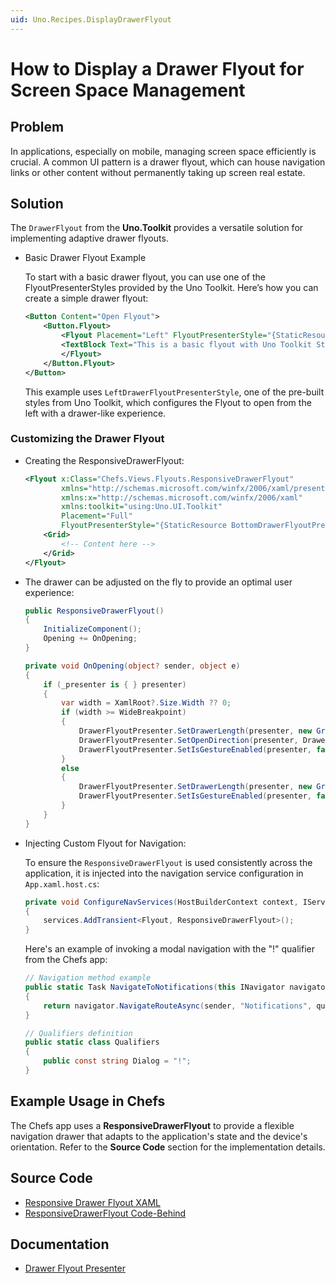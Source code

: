 ```yaml
---
uid: Uno.Recipes.DisplayDrawerFlyout
---
```

# How to Display a Drawer Flyout for Screen Space Management

## Problem

In applications, especially on mobile, managing screen space efficiently is crucial. A common UI pattern is a drawer flyout, which can house navigation links or other content without permanently taking up screen real estate.

## Solution

The `DrawerFlyout` from the **Uno.Toolkit** provides a versatile solution for implementing adaptive drawer flyouts.

- Basic Drawer Flyout Example

    To start with a basic drawer flyout, you can use one of the FlyoutPresenterStyles provided by the Uno Toolkit. Here’s how you can create a simple drawer flyout:

    ```xml
    <Button Content="Open Flyout">
        <Button.Flyout>
            <Flyout Placement="Left" FlyoutPresenterStyle="{StaticResource LeftDrawerFlyoutPresenterStyle}">
            <TextBlock Text="This is a basic flyout with Uno Toolkit Style!" Margin="12" />
            </Flyout>
        </Button.Flyout>
    </Button>
    ```

    This example uses `LeftDrawerFlyoutPresenterStyle`, one of the pre-built styles from Uno Toolkit, which configures the Flyout to open from the left with a drawer-like experience.

### Customizing the Drawer Flyout

- Creating the ResponsiveDrawerFlyout:

    ```xml
    <Flyout x:Class="Chefs.Views.Flyouts.ResponsiveDrawerFlyout"
            xmlns="http://schemas.microsoft.com/winfx/2006/xaml/presentation"
            xmlns:x="http://schemas.microsoft.com/winfx/2006/xaml"
            xmlns:toolkit="using:Uno.UI.Toolkit"
            Placement="Full"
            FlyoutPresenterStyle="{StaticResource BottomDrawerFlyoutPresenterStyle}">
        <Grid>
            <!-- Content here -->
        </Grid>
    </Flyout>
    ```

- The drawer can be adjusted on the fly to provide an optimal user experience:

    ```csharp
    public ResponsiveDrawerFlyout()
    {
        InitializeComponent();
        Opening += OnOpening;
    }

    private void OnOpening(object? sender, object e)
    {
        if (_presenter is { } presenter)
        {
            var width = XamlRoot?.Size.Width ?? 0;
            if (width >= WideBreakpoint)
            {
                DrawerFlyoutPresenter.SetDrawerLength(presenter, new GridLength(0.33, GridUnitType.Star));
                DrawerFlyoutPresenter.SetOpenDirection(presenter, DrawerOpenDirection.Left);
                DrawerFlyoutPresenter.SetIsGestureEnabled(presenter, false);
            }
            else
            {
                DrawerFlyoutPresenter.SetDrawerLength(presenter, new GridLength(1, GridUnitType.Star));
                DrawerFlyoutPresenter.SetIsGestureEnabled(presenter, false);
            }
        }
    }
    ```

- Injecting Custom Flyout for Navigation:

    To ensure the `ResponsiveDrawerFlyout` is used consistently across the application, it is injected into the navigation service configuration in `App.xaml.host.cs`:

    ```csharp
    private void ConfigureNavServices(HostBuilderContext context, IServiceCollection services)
    {
        services.AddTransient<Flyout, ResponsiveDrawerFlyout>();
    }
    ```

    Here's an example of invoking a modal navigation with the "!" qualifier from the Chefs app:

    ```csharp
    // Navigation method example
    public static Task NavigateToNotifications(this INavigator navigator, object sender)
    {
        return navigator.NavigateRouteAsync(sender, "Notifications", qualifier: Qualifiers.Dialog);
    }

    // Qualifiers definition
    public static class Qualifiers
    {
        public const string Dialog = "!"; 
    }
    ```

## Example Usage in Chefs

The Chefs app uses a **ResponsiveDrawerFlyout** to provide a flexible navigation drawer that adapts to the application's state and the device's orientation. Refer to the **Source Code** section for the implementation details.

## Source Code

- [Responsive Drawer Flyout XAML](https://github.com/unoplatform/uno.chefs/blob/139edc9eab65b322e219efb7572583551c40ad32/Chefs/Views/Flyouts/ResponsiveDrawerFlyout.xaml)
- [ResponsiveDrawerFlyout Code-Behind](https://github.com/unoplatform/uno.chefs/blob/139edc9eab65b322e219efb7572583551c40ad32/Chefs/Views/Flyouts/ResponsiveDrawerFlyout.xaml.cs)

## Documentation

- [Drawer Flyout Presenter](xref:Toolkit.Controls.DrawerFlyoutPresenter)
